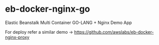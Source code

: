 # eb-docker-nginx-go
Elastic Beanstalk Multi Container GO-LANG + Nginx Demo App

For deploy refer a similar demo -> https://github.com/awslabs/eb-docker-nginx-proxy
